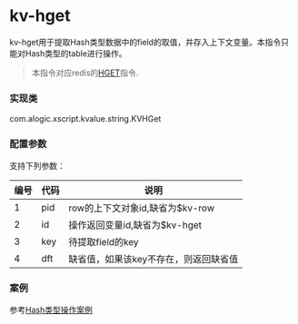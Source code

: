 kv-hget
=======

kv-hget用于提取Hash类型数据中的field的取值，并存入上下文变量。本指令只能对Hash类型的table进行操作。

> 本指令对应redis的[HGET](http://redis.io/commands/hget)指令.

### 实现类

com.alogic.xscript.kvalue.string.KVHGet

### 配置参数

支持下列参数：

| 编号 | 代码 | 说明 |
| ---- | ---- | ---- |
| 1 | pid | row的上下文对象id,缺省为$kv-row |
| 2 | id | 操作返回变量id,缺省为$kv-hget |
| 3 | key | 待提取field的key |
| 4 | dft | 缺省值，如果该key不存在，则返回缺省值 |


### 案例

参考[Hash类型操作案例](case.hash.md)